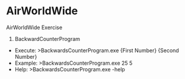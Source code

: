 # AirWorldWide
AirWorldWide Exercise
1. BackwardCounterProgram
  - Execute:   >BackwardsCounterProgram.exe {First Number} {Second Number}
  - Example:   >BackwardsCounterProgram.exe 25 5
  - Help:      >BackwardsCounterProgram.exe -help
